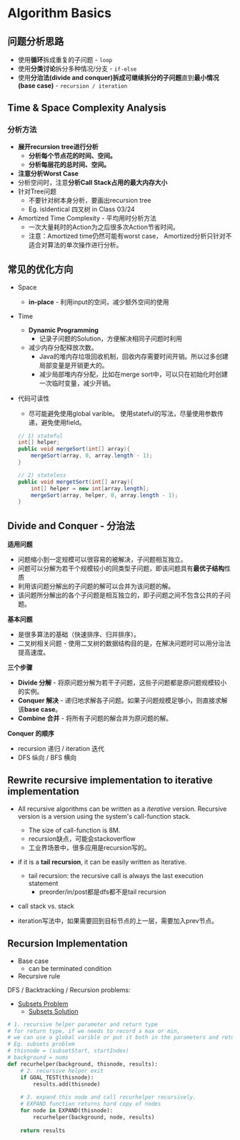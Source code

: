 <extoc></extoc>

# Algorithm Basics

## 问题分析思路

- 使用**循环**拆成重复的子问题 - `loop`
- 使用**分类讨论**拆分多种情况/分支 - `if-else`
- 使用**分治法(divide and conquer)**拆成**可继续拆分的子问题**直到**最小情况(base case)** - `recursion / iteration`

## Time & Space Complexity Analysis

### 分析方法

- **展开recursion tree进行分析**
    - **分析每个节点花的时间、空间。**
    - **分析每层花的总时间、空间。**
- **注意分析Worst Case**
- 分析空间时，注意**分析Call Stack占用的最大内存大小**
- 针对Tree问题
    - 不要针对树本身分析，要画出recursion tree
    - Eg. isIdentical 四叉树 in Class 03/24
- Amortized Time Complexity - 平均用时分析方法
    - 一次大量耗时的Action为之后很多次Action节省时间。
    - 注意：Amortized time仍然可能有worst case， Amortized分析只针对不适合对算法的单次操作进行分析。

## 常见的优化方向

- Space
    - **in-place** - 利用input的空间，减少额外空间的使用
- Time
    - **Dynamic Programming** 
        - 记录子问题的Solution，方便解决相同子问题时利用
    - 减少内存分配释放次数。
        - Java的堆内存垃圾回收机制，回收内存需要时间开销。所以过多创建局部变量是开销更大的。
        - 减少局部堆内存分配，比如在merge sort中，可以只在初始化时创建一次临时变量，减少开销。
- 代码可读性    
    - 尽可能避免使用global varible。 使用stateful的写法，尽量使用参数传递，避免使用field。
    
    ```java
    // 1) stateful
    int[] helper;
    public void mergeSort(int[] array){
    	mergeSort(array, 0, array.length - 1);
    }
    
    // 2) stateless
    public void mergetSort(int[] array){
    	int[] helper = new int[array.length];
    	mergeSort(array, helper, 0, array.length - 1);
    }
    ```
    
## Divide and Conquer - 分治法

__适用问题__

- 问题缩小到一定规模可以很容易的被解决，子问题相互独立。
- 问题可以分解为若干个规模较小的同类型子问题，即该问题具有**最优子结构**性质
- 利用该问题分解出的子问题的解可以合并为该问题的解。
- 该问题所分解出的各个子问题是相互独立的，即子问题之间不包含公共的子问题。

__基本问题__

- 是很多算法的基础（快速排序、归并排序）。
- 二叉树相关问题 - 使用二叉树的数据结构目的是，在解决问题时可以用分治法提高速度。

__三个步骤__

- **Divide 分解** - 将原问题分解为若干子问题，这些子问题都是原问题规模较小的实例。
- **Conquer 解决** - 递归地求解各子问题。如果子问题规模足够小，则直接求解该**base case**。
- **Combine 合并** - 将所有子问题的解合并为原问题的解。

__Conquer 的顺序__

- recursion 递归 / iteration 迭代
- DFS 纵向 / BFS 横向

## Rewrite recursive implementation to iterative implementation


- All recursive algorithms can be written as a _iterative_ version. Recursive version is a version using the system's call-function stack.
    - The size of call-function is 8M.
    - recursion缺点，可能会stackoverflow
    - 工业界场景中，很多应用是recursion写的。

- if it is a **tail recursion**, it can be easily written as iterative.
    - tail recursion: the recursive call is always the last execution statement
        - preorder/in/post都是dfs都不是tail recursion
- call stack vs. stack
- iteration写法中，如果需要回到目标节点的上一层，需要加入prev节点。


## Recursion Implementation

- Base case
    - can be terminated condition
- Recursive rule


DFS / Backtracking / Recursion problems:

- [Subsets Problem](http://www.lintcode.com/zh-cn/problem/subsets-ii/#)
    - [Subsets Solution](http://www.jiuzhang.com/solutions/subsets/)

```python
# 1. recursive helper parameter and return type
# for return type, if we needs to record a max or min,
# we can use a global varible or put it both in the parameters and return type.
# Eg. subsets problem
# thisnode = (subsetStart, startIndex)
# background = nums
def recurhelper(background, thisnode, results):
    # 2. recursive helper exit
    if GOAL_TEST(thisnode):
        results.add(thisnode)
    
    # 3. expand this node and call recurhelper recursively.
    # EXPAND function returns hard copy of nodes
    for node in EXPAND(thisnode):
        recurhelper(background, node, results)
    
    return results
```
